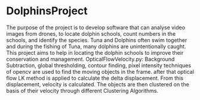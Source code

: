 # DolphinsProject
The purpose of the project is to develop software that can analyse video images from drones, to locate dolphin schools, count numbers in the schools, and identify the species. Tuna and Dolphins often swim together and during the fishing of Tuna, many dolphins are unintentionally caught. This project aims to help in locating the dolphin schools to improve their conservation and management.
OpticalFlowVelocity.py:
Background Subtraction, global thresholding, contour finding, pixel intensity techniques of opencv are used to find the moving objects in the frame. after that 
optical flow LK method is applied to calculate the delta displacement. From this displacement, velocity is calculated. The objects are then clustered on the basis of their velocity through different Clustering Algorithms.
